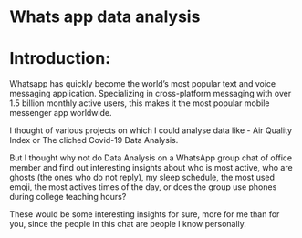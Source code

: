 # Whats app data analysis

# Introduction:
Whatsapp has quickly become the world’s most popular text and voice messaging application. Specializing in cross-platform messaging with over 1.5 billion monthly active users, this makes it the most popular mobile messenger app worldwide.

I thought of various projects on which I could analyse data like - Air Quality Index or The cliched Covid-19 Data Analysis.

But I thought why not do Data Analysis on a WhatsApp group chat of office member and find out interesting insights about who is most active, who are ghosts (the ones who do not reply), my sleep schedule, the most used emoji, the most actives times of the day, or does the group use phones during college teaching hours?

These would be some interesting insights for sure, more for me than for you, since the people in this chat are people I know personally.
